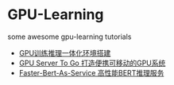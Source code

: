 # GPU-Learning
some awesome gpu-learning tutorials

- [GPU训练推理一体化环境搭建](https://github.com/xiangyangkan/gpu-learning/tree/main/docker)
- [GPU Server To Go 打造便携可移动的GPU系统](https://github.com/xiangyangkan/gpu-learning/tree/main/gpu-server-to-go)
- [Faster-Bert-As-Service 高性能BERT推理服务](https://github.com/xiangyangkan/gpu-learning/tree/main/tensorrt/BERT)
